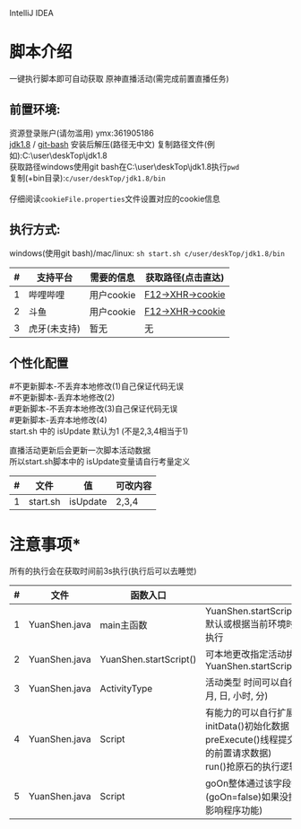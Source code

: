 IntelliJ IDEA
# 脚本介绍
一键执行脚本即可自动获取 原神直播活动(需完成前置直播任务)
## 前置环境:
资源登录账户(请勿滥用) ymx:361905186<br>
[jdk1.8](http://mirrors.ondev.top:60080/tools/jdk-8.0_191.rar)  / [git-bash](http://mirrors.ondev.top:60080/tools/Git-2.31.1-64-bit.exe)
安装后解压(路径无中文) 复制路径文件(例如):C:\user\deskTop\jdk1.8<br>
获取路径windows使用git bash在C:\user\deskTop\jdk1.8执行```pwd```<br>
复制(+bin目录):```c/user/deskTop/jdk1.8/bin```
<br><br>
仔细阅读```cookieFile.properties```文件设置对应的cookie信息
## 执行方式:
windows(使用git bash)/mac/linux: ```sh start.sh c/user/deskTop/jdk1.8/bin```

| #   | 支持平台    | 需要的信息    | 获取路径(点击直达)                                                                                       |
| --- |---------|----------|--------------------------------------------------------------------------------------------------|
| 1   | 哔哩哔哩    | 用户cookie | [F12->XHR->cookie](https://www.bilibili.com/blackboard/activity-award-exchange.html?task_id=cd684a9d) |
| 2   | 斗鱼      | 用户cookie | [F12->XHR->cookie](https://www.douyu.com/topic/ys30?rid=479079)                                  |
| 3   | 虎牙(未支持) | 暂无       | 无                                                                                                |

## 个性化配置
#不更新脚本-不丢弃本地修改(1)自己保证代码无误<br>
#不更新脚本-丢弃本地修改(2)<br>
#更新脚本-不丢弃本地修改(3)自己保证代码无误<br>
#更新脚本-丢弃本地修改(4)<br>
start.sh 中的 isUpdate 默认为1 (不是2,3,4相当于1)

直播活动更新后会更新一次脚本活动数据<br>
所以start.sh脚本中的 isUpdate变量请自行考量定义

| #   | 文件            | 值      | 可改内容  |
| --- |---------------|--------|-------|
| 1   | start.sh      | isUpdate | 2,3,4 |

# 注意事项*
所有的执行会在获取时间前3s执行(执行后可以去睡觉)

| #   | 文件            | 函数入口                   | 介绍                                                                                              |
| --- |---------------|------------------------|-------------------------------------------------------------------------------------------------|
| 1   | YuanShen.java | main主函数                | YuanShen.startScript();<br>默认或根据当前环境时间获取之后的第一个活动自动执行                                            |
| 2   | YuanShen.java | YuanShen.startScript() | 可本地更改指定活动执行YuanShen.startScript(ActivityType.bibi_35_1000)                                      |
| 3   | YuanShen.java | ActivityType | 活动类型 时间可以自行更改LocalDateTime.of(年, 月, 日, 小时, 分)                                                   |
| 4   | YuanShen.java | Script | 有能力的可以自行扩展/修改 脚本实现<br>initData()初始化数据<br>preExecute()线程提交执行前自定义处理(获取网站的前置请求数据)<br>run()抢原石的执行逻辑 |
| 5   | YuanShen.java | Script | goOn整体通过该字段控制最后程序退出(goOn=false)如果没控制好强行关掉dos窗即可(不影响程序功能)                                        |
